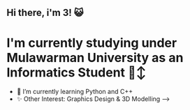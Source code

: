 ## Hi there, i'm 3! 😺
# I'm currently studying under Mulawarman University as an Informatics Student 🙂‍↕️

- 🌱 I’m currently learning Python and C++
- ✨ Other Interest: Graphics Design & 3D Modelling
-->
